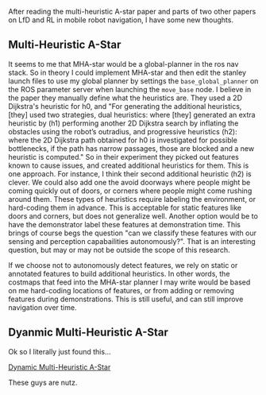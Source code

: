 After reading the multi-heuristic A-star paper and parts of two other papers on LfD and RL in mobile robot navigation, I have some new thoughts.

## Multi-Heuristic A-Star
It seems to me that MHA-star would be a global-planner in the ros nav stack. So in theory I could implement MHA-star and then edit the stanley launch files to use my global planner by settings the `base_global_planner` on the ROS parameter server when launching the `move_base` node. I believe in the paper they manually define what the heuristics are. They used a 2D Dijkstra's heuristic for h0, and "For generating the additional heuristics, [they] used two strategies, dual heuristics: where [they] generated an extra heuristic by (h1) performing another 2D Dijkstra search by inflating the obstacles using the robot’s outradius, and progressive heuristics (h2): where the 2D Dijkstra path obtained for h0 is investigated for possible bottlenecks, if the path has narrow passages, those are blocked and a new heuristic is computed." So in their experiment they picked out features known to cause issues, and created additional heuristics for them. This is one approach. For instance, I think their second additional heuristic (h2) is clever. We could also add one the avoid doorways where people might be coming quickly out of doors, or corners where people might come rushing around them. These types of heuristics require labeling the environment, or hard-coding them in advance. This is acceptable for static features like doors and corners, but does not generalize well. Another option would be to have the demonstrator label these features at demonstration time. This brings of course begs the question "can we classify these features with our sensing and perception capabailities autonomously?". That is an interesting question, but may or may not be outside the scope of this research.

If we choose not to autonomously detect features, we rely on static or annotated features to build additional heuristics. In other words, the costmaps that feed into the MHA-star planner I may write would be based on me hard-coding locations of features, or from adding or removing features during demonstrations. This is still useful, and can still improve navigation over time.

##  Dyanmic Multi-Heuristic A-Star

Ok so I literally just found this...

[Dynamic Multi-Heuristic A-Star](http://www.cs.cmu.edu/~maxim/files/dmha_icra15.pdf)

These guys are nutz.
